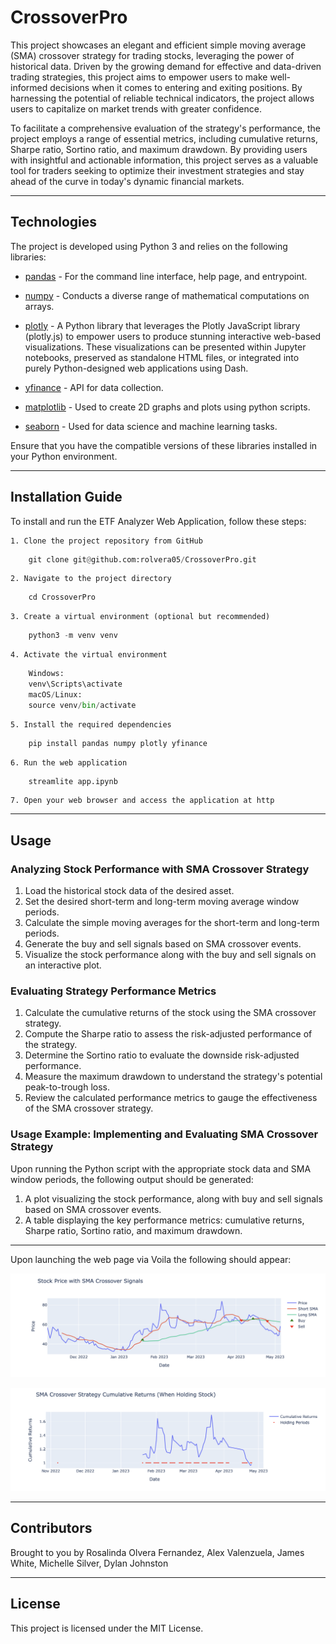 # CrossoverPro

This project showcases an elegant and efficient simple moving average (SMA) crossover strategy for trading stocks, leveraging the power of historical data. Driven by the growing demand for effective and data-driven trading strategies, this project aims to empower users to make well-informed decisions when it comes to entering and exiting positions. By harnessing the potential of reliable technical indicators, the project allows users to capitalize on market trends with greater confidence.

To facilitate a comprehensive evaluation of the strategy's performance, the project employs a range of essential metrics, including cumulative returns, Sharpe ratio, Sortino ratio, and maximum drawdown. By providing users with insightful and actionable information, this project serves as a valuable tool for traders seeking to optimize their investment strategies and stay ahead of the curve in today's dynamic financial markets.

---

## Technologies

The project is developed using Python 3 and relies on the following libraries:

* [pandas](https://github.com/google/python-fire) - For the command line interface, help page, and entrypoint.

* [numpy](https://numpy.org/install/) - Conducts a diverse range of mathematical computations on arrays.

* [plotly](https://plotly.com/python/) - A Python library that leverages the Plotly JavaScript library (plotly.js) to empower users to produce stunning interactive web-based visualizations. These visualizations can be presented within Jupyter notebooks, preserved as standalone HTML files, or integrated into purely Python-designed web applications using Dash.

* [yfinance](https://pypi.org/project/yfinance/) - API for data collection.

* [matplotlib](https://matplotlib.org/stable/users/installing/index.html) - Used to create 2D graphs and plots using python scripts.

* [seaborn](https://seaborn.pydata.org/installing.html) - Used for data science and machine learning tasks.

Ensure that you have the compatible versions of these libraries installed in your Python environment.

---

## Installation Guide

To install and run the ETF Analyzer Web Application, follow these steps:

    1. Clone the project repository from GitHub
```python
    git clone git@github.com:rolvera05/CrossoverPro.git
```
    2. Navigate to the project directory
```python
    cd CrossoverPro
```
    3. Create a virtual environment (optional but recommended)
```python
    python3 -m venv venv
```
    4. Activate the virtual environment
```python
    Windows:
    venv\Scripts\activate
    macOS/Linux:
    source venv/bin/activate
```
    5. Install the required dependencies
```python
    pip install pandas numpy plotly yfinance
```
    6. Run the web application
```python
    streamlite app.ipynb
```
    7. Open your web browser and access the application at http


---

## Usage

### Analyzing Stock Performance with SMA Crossover Strategy

1. Load the historical stock data of the desired asset.
2. Set the desired short-term and long-term moving average window periods.
3. Calculate the simple moving averages for the short-term and long-term periods.
4. Generate the buy and sell signals based on SMA crossover events.
5. Visualize the stock performance along with the buy and sell signals on an interactive plot.

### Evaluating Strategy Performance Metrics

1. Calculate the cumulative returns of the stock using the SMA crossover strategy.
2. Compute the Sharpe ratio to assess the risk-adjusted performance of the strategy.
3. Determine the Sortino ratio to evaluate the downside risk-adjusted performance.
4. Measure the maximum drawdown to understand the strategy's potential peak-to-trough loss.
5. Review the calculated performance metrics to gauge the effectiveness of the SMA crossover strategy.

### Usage Example: Implementing and Evaluating SMA Crossover Strategy

Upon running the Python script with the appropriate stock data and SMA window periods, the following output should be generated:

1. A plot visualizing the stock performance, along with buy and sell signals based on SMA crossover events.
2. A table displaying the key performance metrics: cumulative returns, Sharpe ratio, Sortino ratio, and maximum drawdown.
 

---

Upon launching the web page via Voila the following should appear:

![SMA Crossover Visualization](Images/sma-crossover.png)

![SMA Crossover Cumulative Returns](Images/cumulative-returns.png)

---

## Contributors

Brought to you by Rosalinda Olvera Fernandez, Alex Valenzuela, James White, Michelle Silver, Dylan Johnston


---

## License

This project is licensed under the MIT License.






[def]: Images/web_page.mov